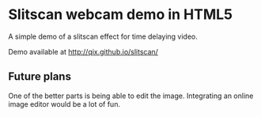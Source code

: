 Slitscan webcam demo in HTML5
=============================

A simple demo of a slitscan effect for time delaying video.

Demo available at http://qix.github.io/slitscan/

Future plans
------------

One of the better parts is being able to edit the image. Integrating an online 
image editor would be a lot of fun.
